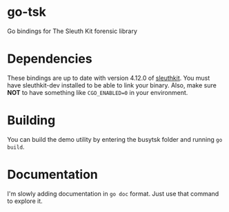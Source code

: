 # go-tsk
Go bindings for The Sleuth Kit forensic library

# Dependencies

These bindings are up to date with version 4.12.0 of [sleuthkit](https://github.com/sleuthkit/sleuthkit).
You must have sleuthkit-dev installed to be able to link your binary. Also, make sure **NOT** to have something
like <code>CGO_ENABLED=0</code> in your environment.

# Building

You can build the demo utility by entering the busytsk folder and running <code>go build</code>.

# Documentation

I'm slowly adding documentation in <code>go doc</code> format. Just use that command to explore it.
